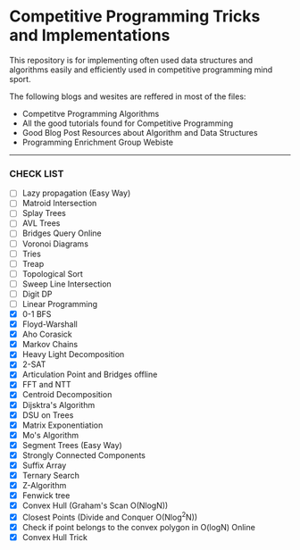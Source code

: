 # Competitive Programming Tricks and Implementations

This repository is for implementing often used data structures and algorithms easily and efficiently used in competitive programming mind sport.

The following blogs and wesites are reffered in most of the files:

* <a href="https://cp-algorithms.com" target="_blank" style="text-decoration:none;"> Competitve Programming Algorithms</a>
* <a href="https://codeforces.com/blog/entry/57282" target="_blank" style="text-decoration:none;">All the good tutorials found for Competitive Programming </a> 
* <a href="https://codeforces.com/blog/entry/13529" target="_blank" style="text-decoration:none;">Good Blog Post Resources about Algorithm and Data Structures</a>
* <a href="http://wcipeg.com/wiki/Special:AllPages" target="_blank" style="text-decoration:none;">Programming Enrichment Group Webiste</a>
___
### CHECK LIST
* [ ] Lazy propagation (Easy Way)
* [ ] Matroid Intersection
* [ ] Splay Trees
* [ ] AVL Trees
* [ ] Bridges Query Online
* [ ] Voronoi Diagrams
* [ ] Tries
* [ ] Treap
* [ ] Topological Sort
* [ ] Sweep Line Intersection
* [ ] Digit DP
* [ ] Linear Programming
* [x] 0-1 BFS
* [x] Floyd-Warshall
* [x] Aho Corasick
* [x] Markov Chains
* [x] Heavy Light Decomposition
* [x] 2-SAT
* [x] Articulation Point and Bridges offline
* [x] FFT and NTT
* [x] Centroid Decomposition
* [x] Dijsktra's Algorithm
* [x] DSU on Trees
* [x] Matrix Exponentiation
* [x] Mo's Algorithm
* [x] Segment Trees (Easy Way)
* [x] Strongly Connected Components
* [x] Suffix Array
* [x] Ternary Search
* [x] Z-Algorithm
* [x] Fenwick tree
* [x] Convex Hull (Graham's Scan O(NlogN))
* [x] Closest Points (Divide and Conquer O(Nlog<sup>2</sup>N))
* [x] Check if point belongs to the convex polygon in O(logN) Online
* [x] Convex Hull Trick
